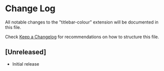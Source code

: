 # Change Log

All notable changes to the "titlebar-colour" extension will be documented in this file.

Check [Keep a Changelog](http://keepachangelog.com/) for recommendations on how to structure this file.

## [Unreleased]

- Initial release